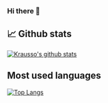 ### Hi there 👋

<!--
**e6voe9/e6voe9** is a ✨ _special_ ✨ repository because its `README.md` (this file) appears on your GitHub profile.

Here are some ideas to get you started:

- 🔭 I’m currently working on ...
- 🌱 I’m currently learning ...
- 👯 I’m looking to collaborate on ...
- 🤔 I’m looking for help with ...
- 💬 Ask me about ...
- 📫 How to reach me: ...
- 😄 Pronouns: ...
- ⚡ Fun fact: ...
-->
## 📈 Github stats
[![Krausso's github stats](https://github-readme-stats.vercel.app/api?username=e6voe9&count_private=true&show_icons=true&theme=graywhite&hide_border=true&hide_title=true)](https://github.com/anuraghazra/github-readme-stats)


## Most used languages
[![Top Langs](https://github-readme-stats.vercel.app/api/top-langs/?username=e6voe9&theme=graywhite&langs_count=8&layout=compact)](https://github.com/anuraghazra/github-readme-stats)
